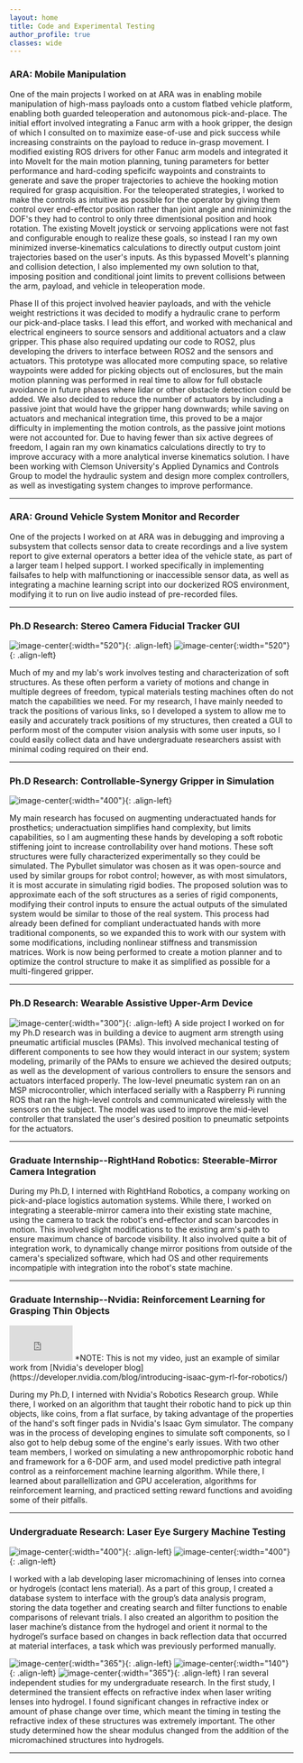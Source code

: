 ```yaml
---
layout: home
title: Code and Experimental Testing
author_profile: true
classes: wide
---
```


### ARA: Mobile Manipulation

One of the main projects I worked on at ARA was in enabling mobile manipulation of high-mass payloads onto a custom flatbed vehicle platform, enabling both guarded teleoperation and autonomous pick-and-place.  The initial effort involved integrating a Fanuc arm with a hook gripper, the design of which I consulted on to maximize ease-of-use and pick success while increasing constraints on the payload to reduce in-grasp movement.  I modified existing ROS drivers for other Fanuc arm models and integrated it into MoveIt for the main motion planning, tuning parameters for better performance and hard-coding speficifc waypoints and constraints to generate and save the proper trajectories to achieve the hooking motion required for grasp acquisition.  For the teleoperated strategies, I worked to make the controls as intuitive as possible for the operator by giving them control over end-effector position rather than joint angle and minimizing the DOF's they had to control to only three dimentsional position and hook rotation. The existing MoveIt joystick or servoing applications were not fast and configurable enough to realize these goals, so instead I ran my own minimized inverse-kinematics calculations to directly output custom joint trajectories based on the user's inputs.  As this bypassed MoveIt's planning and collision detection, I also implemented my own solution to that, imposing position and conditional joint limits to prevent collisions between the arm, payload, and vehicle in teleoperation mode. 

Phase II of this project involved heavier payloads, and with the vehicle weight restrictions it was decided to modify a hydraulic crane to perform our pick-and-place tasks.  I lead this effort, and worked with mechanical and electrical engineers to source sensors and additional actuators and a claw gripper.  This phase also required updating our code to ROS2, plus developing the drivers to interface between ROS2 and the sensors and actuators.  This prototype was allocated more computing space, so relative waypoints were added for picking objects out of enclosures, but the main motion planning was performed in real time to allow for full obstacle avoidance in future phases where lidar or other obstacle detection could be added.  We also decided to reduce the number of actuators by including a passive joint that would have the gripper hang downwards; while saving on actuators and mechanical integration time, this proved to be a major difficulty in implementing the motion controls, as the passive joint motions were not accounted for.  Due to having fewer than six active degrees of freedom, I again ran my own kinamatics calculations directly to try to improve accuracy with a more analytical inverse kinematics solution.  I have been working with Clemson University's Applied Dynamics and Controls Group to model the hydraulic system and design more complex controllers, as well as investigating system changes to improve performance.


---


### ARA: Ground Vehicle System Monitor and Recorder

One of the projects I worked on at ARA was in debugging and improving a subsystem that collects sensor data to create recordings and a live system report to give external operators a better idea of the vehicle state, as part of a larger team I helped support.  I worked specifically in implementing failsafes to help with malfunctioning or inaccessible sensor data, as well as integrating a machine learning script into our dockerized ROS environment, modifying it to run on live audio instead of pre-recorded files. 

---


### Ph.D Research: Stereo Camera Fiducial Tracker GUI
![image-center](/assets/images/stereo_test_setup.png){:width="520"}{: .align-left}
![image-center](/assets/images/fiducial_gui.png){:width="520"}{: .align-left}

Much of my and my lab's work involves testing and characterization of soft structures.  As these often perform a variety of motions and change in multiple degrees of freedom, typical materials testing machines often do not match the capabilities we need.  For my research, I have mainly needed to track the positions of various links, so I developed a system to allow me to easily and accurately track positions of my structures, then created a GUI to perform most of the computer vision analysis with some user inputs, so I could easily collect data and have undergraduate researchers assist with minimal coding required on their end.

---


### Ph.D Research: Controllable-Synergy Gripper in Simulation
![image-center](/assets/images/urdf1x.gif){:width="400"}{: .align-left}

My main research has focused on augmenting underactuated hands for prosthetics; underactuation simplifies hand complexity, but limits capabilities, so I am augmenting these hands by developing a soft robotic stiffening joint to increase controllability over hand motions. These soft structures were fully characterized experimentally so they could be simulated.  The Pybullet simulator was chosen as it was open-source and used by similar groups for robot control; however, as with most simulators, it is most accurate in simulating rigid bodies.  The proposed solution was to approximate each of the soft structures as a series of rigid components, modifying their control inputs to ensure the actual outputs of the simulated system would be similar to those of the real system.  This process had already been defined for compliant underactuated hands with more traditional components, so we expanded this to work with our system with some modifications, including nonlinear stiffness and transmission matrices.  Work is now being performed to create a motion planner and to optimize the control structure to make it as simplified as possible for a multi-fingered gripper.

---

### Ph.D Research: Wearable Assistive Upper-Arm Device
![image-center](/assets/images/single_instron.png){:width="300"}{: .align-left} A side project I worked on for my Ph.D research was in building a device to augment arm strength using pneumatic artificial muscles (PAMs). This involved mechanical testing of different components to see how they would interact in our system; system modeling, primarily of the PAMs to ensure we achieved the desired outputs; as well as the development of various controllers to ensure the sensors and actuators interfaced properly.  The low-level pneumatic system ran on an MSP microcontroller, which interfaced serially with a Raspberry Pi running ROS that ran the high-level controls and communicated wirelessly with the sensors on the subject.  The model was used to improve the mid-level controller that translated the user's desired position to pneumatic setpoints for the actuators.

---

### Graduate Internship--RightHand Robotics: Steerable-Mirror Camera Integration

During my Ph.D, I interned with RightHand Robotics, a company working on pick-and-place logistics automation systems.  While there, I worked on integrating a steerable-mirror camera into their existing state machine, using the camera to track the robot's end-effector and scan barcodes in motion.  This involved slight modifications to the existing arm's path to ensure maximum chance of barcode visibility.  It also involved quite a bit of integration work, to dynamically change mirror positions from outside of the camera's specialized software, which had OS and other requirements incompatiple with integration into the robot's state machine.


---

### Graduate Internship--Nvidia: Reinforcement Learning for Grasping Thin Objects

<iframe width="112" height="63" src="https://www.youtube.com/embed/ReM3lVkcS2w?controls=0" title="YouTube video player" frameborder="0" allow="accelerometer; autoplay; clipboard-write; encrypted-media; gyroscope; picture-in-picture" allowfullscreen></iframe>
*NOTE: This is not my video, just an example of similar work from  [Nvidia's developer blog](https://developer.nvidia.com/blog/introducing-isaac-gym-rl-for-robotics/)

During my Ph.D, I interned with Nvidia's Robotics Research group.  While there, I worked on an algorithm that taught their robotic hand to pick up thin objects, like coins, from a flat surface, by taking advantage of the properties of the hand's soft finger pads in Nvidia's Isaac Gym simulator.  The company was in the process of developing engines to simulate soft components, so I also got to help debug some of the engine's early issues.  With two other team members, I worked on simulating a new anthropomorphic robotic hand and framework for a 6-DOF arm, and used model predictive path integral control as a reinforcement machine learning algorithm.  While there, I learned about parallellization and GPU acceleration, algorithms for reinforcement learning, and practiced setting reward functions and avoiding some of their pitfalls.


---

### Undergraduate Research: Laser Eye Surgery Machine Testing
![image-center](/assets/images/database.jpg){:width="400"}{: .align-left}
![image-center](/assets/images/pattern_test.jpg){:width="400"}{: .align-left}

I worked with a lab developing laser micromachining of lenses into cornea or hydrogels (contact lens material). As a part of this group, I created a database system to interface with the group’s data analysis program, storing the data together and creating search and filter functions to enable comparisons of relevant trials. I also created an algorithm to position the laser machine’s distance from the hydrogel and orient it normal to the hydrogel’s surface based on changes in back reflection data that occurred at material interfaces, a task which was previously performed manually.

![image-center](/assets/images/transient_hydrogel_results.png){:width="365"}{: .align-left}
![image-center](/assets/images/hydrogel_shear.jpeg){:width="140"}{: .align-left}
![image-center](/assets/images/hydrogel_shear_results.png){:width="365"}{: .align-left}
I ran several independent studies for my undergraduate research.  In the first study, I determined the transient effects on refractive index when laser writing lenses into hydrogel.  I found significant changes in refractive index or amount of phase change over time, which meant the timing in testing the refractive index of these structures was extremely important. The other study determined how the shear modulus changed from the addition of the micromachined structures into hydrogels.

---
